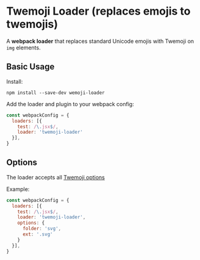 # Twemoji Loader (replaces emojis to twemojis)

A **webpack loader** that replaces standard Unicode emojis with Twemoji on `img` elements.

## Basic Usage

Install:

```
npm install --save-dev wemoji-loader
```

Add the loader and plugin to your webpack config:

```js
const webpackConfig = {
  loaders: [{
    test: /\.jsx$/,
    loader: 'twemoji-loader'
  }],
}
```

## Options

The loader accepts all [Twemoji options](https://github.com/twitter/twemoji#object-as-parameter)

Example:
```js
const webpackConfig = {
  loaders: [{
    test: /\.jsx$/,
    loader: 'twemoji-loader',
    options: {
      folder: 'svg',
      ext: '.svg'
    }
  }],
}
```
